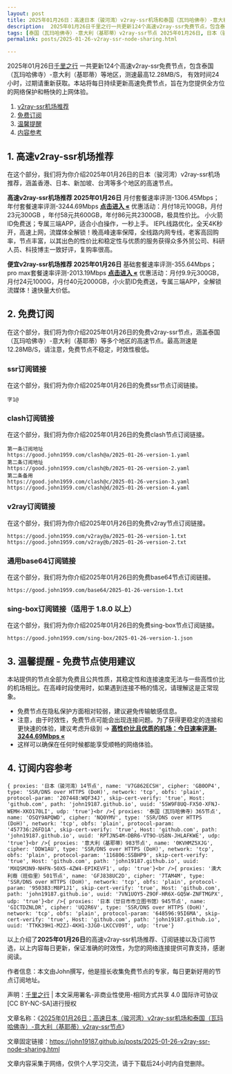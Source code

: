 ```yaml
---
layout: post
title: 2025年01月26日：高速日本（骏河湾）v2ray-ssr机场和泰国（瓦玛哈佛寺）-意大利（基耶蒂）v2ray-ssr节点
description:  2025年01月26日千里之行一共更新124个高速v2ray-ssr免费节点，包含泰国（瓦玛哈佛寺）-意大利（基耶蒂）等地区，测速最高12.28MB/S， 有效时间24小时，过期请重新获取。本站将每日持续更新高速免费节点，旨在为您提供全方位的网络保护和畅快的上网体验
tags: [泰国（瓦玛哈佛寺）-意大利（基耶蒂）v2ray-ssr节点 2025年01月26日, 日本（骏河湾）高速v2ray-ssrv2ray-ssr机场推荐 2025年01月26日]
permalink: posts/2025-01-26-v2ray-ssr-node-sharing.html

---
```



2025年01月26日[千里之行](https://john19187.github.io) 一共更新124个高速v2ray-ssr免费节点，包含泰国（瓦玛哈佛寺）-意大利（基耶蒂）等地区，测速最高12.28MB/S， 有效时间24小时，过期请重新获取。本站将每日持续更新高速免费节点，旨在为您提供全方位的网络保护和畅快的上网体验。

1. [v2ray-ssr机场推荐](#1-高速v2ray-ssr机场推荐)
2. [免费订阅](#2-免费订阅)
3. [温馨提醒](#3-温馨提醒---免费节点使用建议)
4. [内容参考](#4-订阅内容参考)

## 1. 高速v2ray-ssr机场推荐

在这个部分，我们将为你介绍2025年01月26日的日本（骏河湾）v2ray-ssr机场推荐，涵盖香港、日本、新加坡、台湾等多个地区的高速节点。

<div class="good cat1"><strong>高速v2ray-ssr机场推荐 2025年01月26日</strong> 月付套餐速率评测-1306.45Mbps；年付套餐速率评测-3244.69Mbps <strong><a href="https://good.john1959.com/lepl/2025-01-26" target="_blank">点击进入 «</a></strong> 优惠活动：月付18元100GB，月付23元300GB ，年付58元共600GB，年付86元共2300GB，极具性价比。 小火箭ID免费送；专属三端APP，适合小白操作，一秒上手。 IEPL线路优化，全天4K秒开，高速上网，流媒体全解锁！晚高峰速率保障，全线路内网专线，老客高回购率，节点丰富，以其出色的性价比和稳定性与优质的服务获得众多外贸公司、科研人员、科技博主一致好评，复购率很高。</div><div class="good cat2">

<strong>便宜v2ray-ssr机场推荐 2025年01月26日</strong> 基础套餐速率评测-355.64Mbps；pro max套餐速率评测-2013.19Mbps <strong><a href="https://good.john1959.com/cheap/2025-01-26" target="_blank">点击进入 «</a></strong> 优惠活动：月付9.9元300GB，月付24元1000G，月付40元2000GB，小火箭ID免费送，专属三端APP，全解锁流媒体！速快量大价低。</div>

## 2. 免费订阅

在这个部分，我们将为你介绍2025年01月26日的免费v2ray-ssr节点，涵盖泰国（瓦玛哈佛寺）-意大利（基耶蒂）等多个地区的高速节点。最高测速是12.28MB/S，请注意，免费节点不稳定，时效性极低。

### ssr订阅链接

在这个部分，我们将为你介绍2025年01月26日的免费ssr节点订阅链接。

```
字1@
```

### clash订阅链接

在这个部分，我们将为你介绍2025年01月26日的免费clash节点订阅链接。

```
第一条订阅地址
https://good.john1959.com/clash@a/2025-01-26-version-1.yaml
第二条订阅地址
https://good.john1959.com/clash@b/2025-01-26-version-2.yaml
第二条备用
https://good.john1959.com/clash@c/2025-01-26-version-3.yaml
https://good.john1959.com/clash@d/2025-01-26-version-4.yaml
```

### v2ray订阅链接

在这个部分，我们将为你介绍2025年01月26日的免费v2ray节点订阅链接。

```
https://good.john1959.com/v2ray@a/2025-01-26-version-1.txt
https://good.john1959.com/v2ray@b/2025-01-26-version-2.txt
```

### 通用base64订阅链接

在这个部分，我们将为你介绍2025年01月26日的免费base64节点订阅链接。

```
https://good.john1959.com/base64/2025-01-26-version-1.txt
```

### sing-box订阅链接（适用于 1.8.0 以上）

在这个部分，我们将为你介绍2025年01月26日的免费sing-box节点订阅链接。

```
https://good.john1959.com/sing-box/2025-01-26-version-1.json
```

## 3. 温馨提醒 - 免费节点使用建议

本站提供的节点全部为免费且公共性质，其稳定性和连接速度无法与一些高性价比的机场相比。在高峰时段使用时，如果遇到连接不畅的情况，请理解这是正常现象。

- 免费节点在隐私保护方面相对较弱，建议避免传输敏感信息。
- 注意，由于时效性，免费节点可能会出现连接问题。为了获得更稳定的连接和更快速的体验，建议考虑升级到 → <strong>[高性价比且优质的机场：今日速率评测- 3244.69Mbps «](https://good.john1959.com/lepl/2025-01-26)</strong>
- 这样可以确保在任何时候都能享受顺畅的网络体验。

## 4. 订阅内容参考

```
{ proxies: '日本（骏河湾）14节点', name: 'V7G862ECSH', cipher: 'GB0OP4', type: 'SSR/DNS over HTTPS (DoH)', network: 'tcp', obfs: 'plain', protocol-param: '207448:WQF34J', skip-cert-verify: 'true', Host: 'github.com', path: 'john19187.github.io', uuid: '5SW9F8UQ-FX50-XFNJ-WEMH-XKO170LI', udp: 'true'}<br />{ proxies: '泰国（瓦玛哈佛寺）365节点', name: 'OSQY9APQWD', cipher: 'NQ0YMV', type: 'SSR/DNS over HTTPS (DoH)', network: 'tcp', obfs: 'plain', protocol-param: '457736:26FD1A', skip-cert-verify: 'true', Host: 'github.com', path: 'john19187.github.io', uuid: 'RPTJNS4M-DBR6-VT9O-US8N-JHLAFKWE', udp: 'true'}<br />{ proxies: '意大利（基耶蒂）983节点', name: '0KVHMZ5XJG', cipher: 'DDW1AU', type: 'SSR/DNS over HTTPS (DoH)', network: 'tcp', obfs: 'plain', protocol-param: '116806:SSBHP9', skip-cert-verify: 'true', Host: 'github.com', path: 'john19187.github.io', uuid: 'MXQSM3N9-NHFN-50X5-4ZW4-EPIKEVF1', udp: 'true'}<br />{ proxies: '澳大利裔（班伯里）501节点', name: 'GFJ838UC2D', cipher: '7TAM4M', type: 'SSR/DNS over HTTPS (DoH)', network: 'tcp', obfs: 'plain', protocol-param: '950383:M8P1J1', skip-cert-verify: 'true', Host: 'github.com', path: 'john19187.github.io', uuid: '7VN1UOY5-Z9OF-HR6X-GQ5W-ZNFTMGPX', udp: 'true'}<br />{ proxies: '日本（廿日市市立图书馆）945节点', name: 'GICTDZNLDR', cipher: 'UQ2R6V', type: 'SSR/DNS over HTTPS (DoH)', network: 'tcp', obfs: 'plain', protocol-param: '648596:95I6MA', skip-cert-verify: 'true', Host: 'github.com', path: 'john19187.github.io', uuid: 'TTKK39H1-M2ZJ-4KH1-3JG0-LKCCV09T', udp: 'true'}
```

以上介绍了<strong>2025年01月26日</strong>的高速v2ray-ssr机场推荐、订阅链接以及订阅节选，以上内容每日更新，保证准确的时效性，为您的网络连接提供可靠支持，感谢阅读。

作者信息：本文由John撰写，他是擅长收集免费节点的专家，每日更新好用的节点订阅地址。

声明：[千里之行](https://john19187.github.io) | 本文采用署名-非商业性使用-相同方式共享 4.0 国际许可协议[CC BY-NC-SA]进行授权

文章名称：《[2025年01月26日：高速日本（骏河湾）v2ray-ssr机场和泰国（瓦玛哈佛寺）-意大利（基耶蒂）v2ray-ssr节点](https://john19187.github.io/posts/2025-01-26-v2ray-ssr-node-sharing.html)》

文章固定链接：https://john19187.github.io/posts/2025-01-26-v2ray-ssr-node-sharing.html

文章内容采集于网络，仅供个人学习交流，请于下载后24小时内自觉删除。
